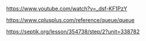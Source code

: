 https://www.youtube.com/watch?v=_dsf-KF1PzY 

https://www.cplusplus.com/reference/queue/queue

https://septik.org/lesson/354738/step/2?unit=338782 
